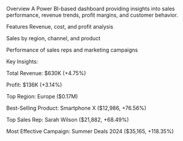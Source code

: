 Overview
A Power BI-based dashboard providing insights into sales performance, revenue trends, profit margins, and customer behavior.

Features
Revenue, cost, and profit analysis

Sales by region, channel, and product

Performance of sales reps and marketing campaigns

Key Insights:

Total Revenue: $630K (+4.75%)

Profit: $136K (+3.14%)

Top Region: Europe ($0.17M)

Best-Selling Product: Smartphone X ($12,986, +76.56%)

Top Sales Rep: Sarah Wilson ($21,882, +68.49%)

Most Effective Campaign: Summer Deals 2024 ($35,165, +118.35%)
